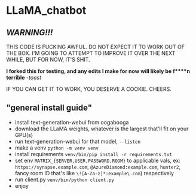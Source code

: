 # LLaMA_chatbot

## ***WARNING!!!***
THIS CODE IS FUCKING AWFUL. DO NOT EXPECT IT TO WORK OUT OF THE BOX. I'M GOING
TO ATTEMPT TO IMPROVE IT OVER THE NEXT WHILE, BUT FOR NOW, IT'S SHIT.

**I forked this for testing, and any edits I make for now will likely be f****n terrible** -*toast*

IF YOU CAN GET IT TO WORK, YOU DESERVE A COOKIE.
CHEERS.

## "general install guide"
* install text-generation-webui from oogabooga
* download the LLaMA weights, whatever is the largest that'll fit on your GPU(s)
* run text-generation-webui for that model, `--listen`
* make a venv `python -m venv venv`
* install requirements `venv/bin/pip install -r requirements.txt`
* set env `MATRIX_{SERVER,USER,PASSWORD,ROOM}` to applicable vals, ex:
  `https://synapse.example.com`, `@AzureDiamond:example.com`, `hunter2`, 
  fancy room ID that's like `\![A-Za-z]*:example\.com`) respectively
* run client.py `venv/bin/python client.py`
* enjoy
